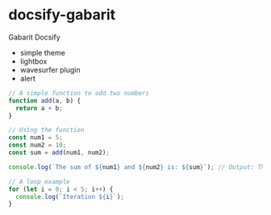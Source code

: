# docsify-gabarit
Gabarit Docsify 


* simple theme
* lightbox
* wavesurfer plugin
* alert



```javascript
// A simple function to add two numbers
function add(a, b) {
  return a + b;
}

// Using the function
const num1 = 5;
const num2 = 10;
const sum = add(num1, num2);

console.log(`The sum of ${num1} and ${num2} is: ${sum}`); // Output: The sum of 5 and 10 is: 15

// A loop example
for (let i = 0; i < 5; i++) {
  console.log(`Iteration ${i}`);
}



```

